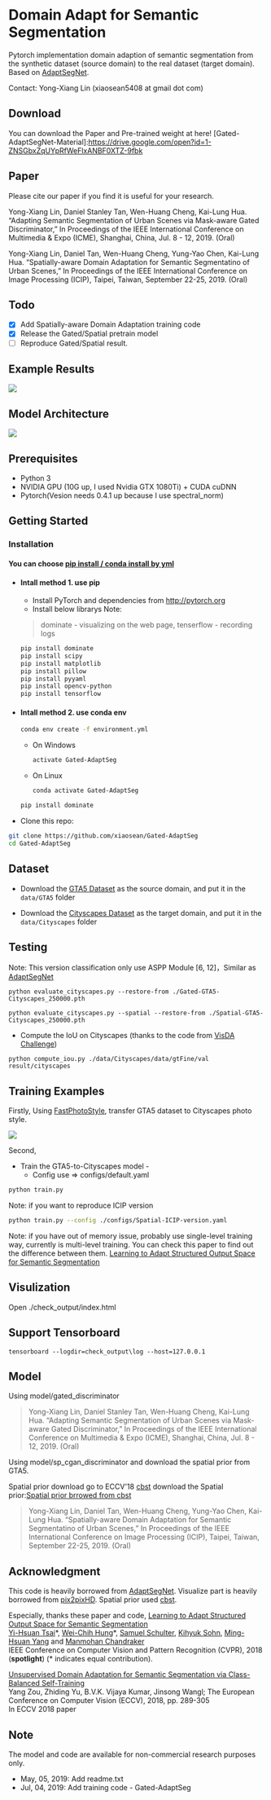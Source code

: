 # Domain Adapt for Semantic Segmentation

Pytorch implementation domain adaption of semantic segmentation from the synthetic dataset (source domain) to the real dataset (target domain). Based on [AdaptSegNet].

Contact: Yong-Xiang Lin (xiaosean5408 at gmail dot com)

## Download
You can download the 
Paper and Pre-trained weight at here!
[Gated-AdaptSegNet-Material]:https://drive.google.com/open?id=1-ZNSGbxZqUYpRfWeFlxANBF0XTZ-9fbk

## Paper

Please cite our paper if you find it is useful for your research.

Yong-Xiang Lin, Daniel Stanley Tan, Wen-Huang Cheng, Kai-Lung Hua. “Adapting Semantic Segmentation of Urban Scenes via Mask-aware Gated Discriminator,” In Proceedings of the IEEE International Conference on Multimedia & Expo (ICME), Shanghai, China, Jul. 8 - 12, 2019. (Oral)

Yong-Xiang Lin, Daniel Tan, Wen-Huang Cheng, Yung-Yao Chen, Kai-Lung Hua. “Spatially-aware Domain Adaptation for Semantic Segmentatino of Urban Scenes,” In Proceedings of the IEEE International Conference on Image Processing (ICIP), Taipei, Taiwan, September 22-25, 2019. (Oral)

## Todo
- [x] Add Spatially-aware Domain Adaptation training code
- [x] Release the Gated/Spatial pretrain model
- [ ] Reproduce Gated/Spatial result.

## Example Results

![](figure/Output.png)

## Model Architecture

![](figure/Overview.png)

## Prerequisites
- Python 3
- NVIDIA GPU (10G up, I used Nvidia GTX 1080Ti) + CUDA cuDNN
- Pytorch(Vesion needs 0.4.1 up because I use spectral_norm)

## Getting Started
### Installation

#### You can choose [pip install / conda install by yml]()
* #### Intall method 1. use pip 
    - Install PyTorch and dependencies from http://pytorch.org
    - Install below librarys
    Note: 
    > dominate - visualizing on the web page,
    tenserflow - recording logs
    ```bash
    pip install dominate
    pip install scipy
    pip install matplotlib
    pip install pillow
    pip install pyyaml
    pip install opencv-python
    pip install tensorflow
    ```
* ####  Intall method 2. use conda env 
    ```bash
    conda env create -f environment.yml
    ```
    - On Windows
        ```bash
        activate Gated-AdaptSeg 
        ```
    - On Linux
        ```bash
        conda activate Gated-AdaptSeg 
        ```
    ```bash
    pip install dominate
    ```

- Clone this repo:
```bash
git clone https://github.com/xiaosean/Gated-AdaptSeg
cd Gated-AdaptSeg
```

## Dataset
* Download the [GTA5 Dataset](https://download.visinf.tu-darmstadt.de/data/from_games/) as the source domain, and put it in the `data/GTA5` folder

* Download the [Cityscapes Dataset](https://www.cityscapes-dataset.com/) as the target domain, and put it in the `data/Cityscapes` folder

## Testing
<!-- * Download the Gated pre-trained model [link](https://drive.google.com/file/d/1Fux5YZ1j8p-hhGL1cn0s3ztMMSHKqirp/view?usp=sharing) -->

Note: This version classification only use ASPP Module [6, 12]，Similar as [AdaptSegNet]

```
python evaluate_cityscapes.py --restore-from ./Gated-GTA5-Cityscapes_250000.pth

python evaluate_cityscapes.py --spatial --restore-from ./Spatial-GTA5-Cityscapes_250000.pth
```

* Compute the IoU on Cityscapes (thanks to the code from [VisDA Challenge](http://ai.bu.edu/visda-2017/))
```
python compute_iou.py ./data/Cityscapes/data/gtFine/val result/cityscapes
```

## Training Examples

Firstly, Using [FastPhotoStyle], transfer GTA5 dataset to Cityscapes photo style.

![](figure/FastphotoDemo.png)

Second, 
* Train the GTA5-to-Cityscapes model - 
    * Config use => configs/default.yaml
```bash
python train.py
```
Note: if you want to reproduce ICIP version
```bash
python train.py --config ./configs/Spatial-ICIP-version.yaml
```

Note: if you have out of memory issue, probably use single-level training way, currently is multi-level training. You can check this paper to find out the difference between them. [Learning to Adapt Structured Output Space for Semantic Segmentation](https://arxiv.org/abs/1802.10349)


## Visulization
Open ./check_output/index.html

## Support Tensorboard
```
tensorboard --logdir=check_output\log --host=127.0.0.1
```

## Model 

Using model/gated_discriminator
> Yong-Xiang Lin, Daniel Stanley Tan, Wen-Huang Cheng, Kai-Lung Hua. “Adapting Semantic Segmentation of Urban Scenes via Mask-aware Gated Discriminator,” In Proceedings of the IEEE International Conference on Multimedia & Expo (ICME), Shanghai, China, Jul. 8 - 12, 2019. (Oral)

Using model/sp_cgan_discriminator and download the spatial prior from GTA5.

Spatial prior download go to ECCV'18 [cbst] download the Spatial prior:[Spatial prior brrowed from cbst]

> Yong-Xiang Lin, Daniel Tan, Wen-Huang Cheng, Yung-Yao Chen, Kai-Lung Hua. “Spatially-aware Domain Adaptation for Semantic Segmentatino of Urban Scenes,” In Proceedings of the IEEE International Conference on Image Processing (ICIP), Taipei, Taiwan, September 22-25, 2019. (Oral)


## Acknowledgment
This code is heavily borrowed from [AdaptSegNet].
Visualize part is heavily borrowed from [pix2pixHD].
Spatial prior used [cbst].

Especially, thanks these paper and code,
[Learning to Adapt Structured Output Space for Semantic Segmentation](https://arxiv.org/abs/1802.10349) <br/>
[Yi-Hsuan Tsai](https://sites.google.com/site/yihsuantsai/home)\*, [Wei-Chih Hung](https://hfslyc.github.io/)\*, [Samuel Schulter](https://samschulter.github.io/), [Kihyuk Sohn](https://sites.google.com/site/kihyuksml/), [Ming-Hsuan Yang](http://faculty.ucmerced.edu/mhyang/index.html) and [Manmohan Chandraker](http://cseweb.ucsd.edu/~mkchandraker/) <br/>
IEEE Conference on Computer Vision and Pattern Recognition (CVPR), 2018 (**spotlight**) (\* indicates equal contribution).

[Unsupervised Domain Adaptation for Semantic Segmentation via Class-Balanced Self-Training](http://openaccess.thecvf.com/content_ECCV_2018/html/Yang_Zou_Unsupervised_Domain_Adaptation_ECCV_2018_paper.html) <br/>
Yang Zou, Zhiding Yu, B.V.K. Vijaya Kumar, Jinsong Wangl; The European Conference on Computer Vision (ECCV), 2018, pp. 289-305 <br/>
In ECCV 2018 paper <br/>


## Note
The model and code are available for non-commercial research purposes only.
* May, 05, 2019: Add readme.txt
* Jul, 04, 2019: Add training code - Gated-AdaptSeg

[AdaptSegNet]:https://github.com/wasidennis/AdaptSegNet
[FastPhotoStyle]:https://github.com/NVIDIA/FastPhotoStyle
[pix2pixHD]:https://github.com/NVIDIA/pix2pixHD
[cbst]:https://github.com/yzou2/cbst
[Spatial prior brrowed from cbst]:https://www.dropbox.com/s/o6xac8r3z30huxs/prior_array.mat?dl=0
